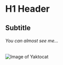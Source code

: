 # H1 Header
## Subtitle
###### You can almost see me...
![Image of Yaktocat](https://octodex.github.com/images/yaktocat.png)
